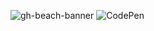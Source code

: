 ![gh-beach-banner](https://user-images.githubusercontent.com/57762234/185401269-59f0e43f-4035-4381-9fcb-8b8791974ccd.png)
![[CodePen](https://img.shields.io/badge/Codepen-000000?style=for-the-badge&logo=codepen&logoColor=white)](https://codepen.io/Johnmuir2001)
